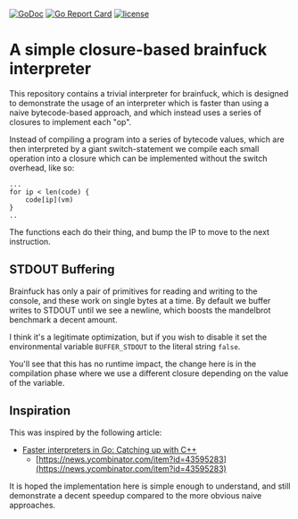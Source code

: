 [![GoDoc](https://img.shields.io/static/v1?label=godoc&message=reference&color=blue)](https://pkg.go.dev/github.com/skx/closure-based-brainfuck-vm)
[![Go Report Card](https://goreportcard.com/badge/github.com/skx//closure-based-brainfuck-vm)](https://goreportcard.com/report/github.com/skx//closure-based-brainfuck-vm)
[![license](https://img.shields.io/github/license/skx//closure-based-brainfuck-vm.svg)](https://github.com/skx//closure-based-brainfuck-vm/blob/master/LICENSE)




# A simple closure-based brainfuck interpreter

This repository contains a trivial interpreter for brainfuck, which is designed
to demonstrate the usage of an interpreter which is faster than using a naive
bytecode-based approach, and which instead uses a series of closures to
implement each "op".

Instead of compiling a program into a series of bytecode values, which are then
interpreted by a giant switch-statement we compile each small operation into a
closure which can be implemented without the switch overhead, like so:

    ...
	for ip < len(code) {
        code[ip](vm)
	}
    ..

The functions each do their thing, and bump the IP to move to the next
instruction.



## STDOUT Buffering

Brainfuck has only a pair of primitives for reading and writing to the console,
and these work on single bytes at a time.  By default we buffer writes to
STDOUT until we see a newline, which boosts the mandelbrot benchmark a decent
amount.

I think it's a legitimate optimization, but if you wish to disable it set the
environmental variable `BUFFER_STDOUT` to the literal string `false`.

You'll see that this has no runtime impact, the change here is in the
compilation phase where we use a different closure depending on the value of
the variable.



## Inspiration

This was inspired by the following article:

* [Faster interpreters in Go: Catching up with C++](https://planetscale.com/blog/faster-interpreters-in-go-catching-up-with-cpp)
  * [https://news.ycombinator.com/item?id=43595283](https://news.ycombinator.com/item?id=43595283)


It is hoped the implementation here is simple enough to understand, and still
demonstrate a decent speedup compared to the more obvious naive approaches.
